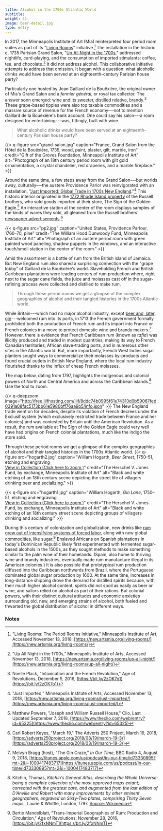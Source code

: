 ```yaml
---
title: Alcohol in the 1700s Atlantic World
subtitle:
weight: 41
image: beer-detail.jpg
type: entry
---
```



In 2017, the Minneapolis Institute of Art (Mia) reinterpreted four period room suites as part of its "[Living Rooms](https://new.artsmia.org/living-rooms/)" initiative.[^1] The installation in the historic c. 1735 Parisian Grand Salon, "[Up All Night in the 1700s](https://new.artsmia.org/living-rooms/up-all-night/)," addressed nightlife, card-playing, and the consumption of imported stimulants: coffee, tea, and chocolate.[^2] It did not address alcohol. This collaborative initiative attempts to address that omission. It began with a question: what alcoholic drinks would have been served at an eighteenth-century Parisian house party?

Particularly one hosted by Jean Gaillard de la Bouëxière, the original owner of Mia's Grand Salon and a *fermier général*, or royal tax collector. The answer soon emerged: [wine and its sweeter, distilled relative, brandy](https://ageofrevolutions.com/2016/12/05/intoxication-and-the-french-revolution/).[^3] These grape-based tipples were also top taxable commodities and a massive source of revenue for the French economy---not to mention Gaillard de la Bouëxière's bank account. One could say his salon---a room designed for entertaining---was, fittingly, built with wine.

> What alcoholic drinks would have been served at an eighteenth-century Parisian house party?

{{< q-figure src="grand-salon.jpg"  caption="France, Grand Salon from the Hôtel de la Bouëxière, 1735, wood, paint, plaster, gilt, marble, iron" credit="Gift of the Groves Foundation, Minneapolis Institute of Art" alt="Photograph of an 18th century period room with gilt gold ornamentation, a crystal chandelier, red draperies, and a marble fireplace." >}}

Around the same time, a few steps away from the Grand Salon---but worlds away, culturally---the austere Providence Parlor was reinvigorated with an installation, "[Just Imported: Global Trade in 1700s New England](https://new.artsmia.org/living-rooms/just-imported/)."[^4] This historic interior originated in the [1772 Rhode Island property](https://www.theclio.com/web/entry?id=65325) of the Russell brothers, who sold goods imported at their store, The Sign of the Golden Eagle.[^5] An interactive station at the center of the room displays samples of the kinds of wares they sold, all gleaned from the Russell brothers' [newspaper advertisements](https://adverts250project.org/2018/03/19/march-19-3/).[^6]
<br>

{{< q-figure src="pp2.jpg"  caption="United States, Providence Parlour, 1760–70, pine" credit="The William Hood Dunwoody Fund, Minneapolis Institute of Art" alt="Photograph of an austere period room with green painted wood paneling, shadow puppets in the windows, and an interactive touch/smell station in the center of the room." >}}

Amid the assortment is a bottle of rum from the British island of Jamaica. But New England rum also shared a surprising connection with the "grape lobby" of Gaillard de la Bouëxière's world. Slaveholding French and British Caribbean plantations were leading centers of rum production where, right next to the sugar cane fields, the juice and molasses cast off in the sugar-refining process were collected and distilled to make rum.

> Through these period rooms we get a glimpse of the complex geographies of alcohol and their tangled histories in the 1700s Atlantic world.

While Britain---which had no major alcohol industry, except [beer and, later, gin](https://itunes.apple.com/us/podcast/in-our-time/id73330895?mt=2&i=1000417483717)---welcomed rum into its ports, in 1713 the French government formally prohibited both the production of French rum and its import into France or French colonies in a move to protect domestic wine and brandy makers.[^7] However, there is evidence that French Caribbean rum (known as *tafia*) was illicitly produced and traded in modest quantities, making its way to French Canadian territories, African slave-trading ports, and in numerous other sites in the Atlantic world. But, more importantly, French West Indies sugar planters sought ways to commercialize their molasses by-products and found crucial outlets in British New England, where the local rum industry flourished thanks to the influx of cheap French molasses.

The map below, dating from 1797, highlights the indigenous and colonial powers of North and Central America and across the Caribbean islands.[^8] Use the tool to zoom. 

{{< q-deepzoom image="http://free.iiifhosting.com/iiif/8ddc74b0995f61e74310d0b59067fed0391a08fac5173bb61e5980bff76aa9b5/info.json" >}}
The New England trade went on for decades, despite its violation of French decrees under the Exclusif system (which exclusively restricted trade between France and her colonies) and was contested by Britain until the American Revolution. As a result, the rum available at The Sign of the Golden Eagle could very well have had origins on French colonial plantations, much like the indigo the store sold.

Through these period rooms we get a glimpse of the complex geographies of alcohol and their tangled histories in the 1700s Atlantic world.
{{< q-figure src="hogarth2.jpg"  caption="William Hogarth, *Beer Street*, 1750–51, etching and engraving<br>[View in Collection (Click here to zoom.)](https://collections.artsmia.org/art/48571/beer-street-william-hogarth)" credit="The Herschel V. Jones Fund, by exchange, Minneapolis Institute of Art" alt="Black and white etching of an 18th century scene depicting the street life of villagers drinking beer and socializing."  >}}

{{< q-figure src="hogarth1.jpg"  caption="William Hogarth, *Gin Lane*, 1750–51, etching and engraving<br>[View in Collection (Click here to zoom.)](https://collections.artsmia.org/art/48572/gin-lane-william-hogarth)" credit="The Herschel V. Jones Fund, by exchange, Minneapolis Institute of Art" alt="Black and white etching of an 18th century street scene depicting groups of villagers drinking and socializing."  >}}

During this century of colonization and globalization, new drinks like [rum grew out of intensifying systems of forced labor](https://ageofrevolutions.com/2016/11/28/trans-imperial-geographies-of-rum-production-and-circulation/), along with new global commodities, like sugar.[^9]  Enslaved Africans on Spanish plantations in today's Dominican Republic likely first experimented with fermented sugar-based alcohols in the 1500s, as they sought methods to make something similar to the palm wine of their homelands. (Spain, also home to thriving wine and brandy industries, eventually made rum manufacture illegal in its American colonies.) It is also possible that prototypical rum production diffused into the Caribbean northwards from Brazil, where the Portuguese dominated global sugar production by 1600. At the same time, increases in long-distance shipping drove the demand for distilled spirits because, with their much higher alcohol content, spirits did not spoil as easily as beer or wine, and sailors relied on alcohol as part of their rations. But colonial powers, with their distinct cultural attitudes and economic anxieties surrounding old, new, and emerging strains of alcohol, both fueled and thwarted the global distribution of alcohol in different ways.

### Notes ###

[^1]: "Living Rooms: The Period Rooms Initiative," Minneapolis Institute of Art, Accessed November 13, 2018, [https://new.artsmia.org/living-rooms/](https://new.artsmia.org/living-rooms/)

[^2]: "Up All Night in the 1700s," Minneapolis Institute of Arts, Accessed November 13, 2018, [https://new.artsmia.org/living-rooms/up-all-night/](https://new.artsmia.org/living-rooms/up-all-night/)

[^3]: Noelle Plack, "Intoxication and the French Revolution," Age of Revolutions, December 5, 2016, [https://bit.ly/2zOK7o1](https://bit.ly/2zOK7o1)

[^4]: "Just Imported," Minneapolis Institute of Arts, Accessed November 13, 2018, [https://new.artsmia.org/living-rooms/just-imported/](https://new.artsmia.org/living-rooms/just-imported/)

[^5]: Matthew Powers, "Joseph and William Russell House," Clio, Last Updated September 7, 2018, [https://www.theclio.com/web/entry?id=65325](https://www.theclio.com/web/entry?id=65325)

[^6]: Carl Robert Keyes, "March 19," The Adverts 250 Project, March 19, 2018, [https://adverts250project.org/2018/03/19/march-19-3/](https://adverts250project.org/2018/03/19/march-19-3/)

[^7]: Melvyn Bragg (host), "The Gin Craze," *In Our Time*, BBC Radio 4, August 9, 2018, [https://itunes.apple.com/us/podcast/in-our-time/id73330895?mt=2&i=1000417483717](https://itunes.apple.com/us/podcast/in-our-time/id73330895?mt=2&i=1000417483717)

[^8]: Kitchin, Thomas, *Kitchin's General Atlas, describing the Whole Universe: being a complete collection of the most approved maps extant; corrected with the greatest care, and augmented from the last edition of D'Anville and Robert with many improvements by other eminent geographers, engraved on Sixty-Two plates, comprising Thirty Seven maps.,* Laurie & Whittle, London, 1797. [Source: Wikimedia](https://commons.wikimedia.org/wiki/File:1794_Pownell_Wall_Map_of_North_America_and_the_West_Indies_-_Geographicus_-_NorthAmerica-pownall-1794.jpg)

[^9]: Bertie Mandelblatt, "Trans-Imperial Geographies of Rum: Production and Circulation," Age of Revolutions, November 28, 2016, [https://bit.ly/2fxNNmT](https://bit.ly/2fxNNmT)
